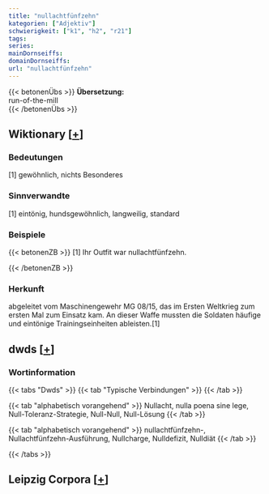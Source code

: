 ```yaml
---
title: "nullachtfünfzehn"
kategorien: ["Adjektiv"]
schwierigkeit: ["k1", "h2", "r21"]
tags:
series:
mainDornseiffs:
domainDornseiffs:
url: "nullachtfünfzehn"
---
```


{{< betonenÜbs >}}
**Übersetzung:**  
run-of-the-mill  
{{< /betonenÜbs >}}

## Wiktionary [[+](https://de.wiktionary.org/wiki/nullachtfünfzehn)]

### Bedeutungen
[1] gewöhnlich, nichts Besonderes  

### Sinnverwandte
[1] eintönig, hundsgewöhnlich, langweilig, standard  

### Beispiele
{{< betonenZB >}}
[1] Ihr Outfit war nullachtfünfzehn.  

{{< /betonenZB >}}
### Herkunft
abgeleitet vom Maschinengewehr MG 08/15, das im Ersten Weltkrieg zum ersten Mal zum Einsatz kam. An dieser Waffe mussten die Soldaten häufige und eintönige Trainingseinheiten ableisten.[1]  



## dwds [[+](https://www.dwds.de/wb/nullachtfünfzehn)]

### Wortinformation
{{< tabs "Dwds" >}}
{{< tab "Typische Verbindungen" >}}
{{< /tab >}}

{{< tab "alphabetisch vorangehend" >}}
Nullacht, nulla poena sine lege, Null-Toleranz-Strategie, Null-Null, Null-Lösung
{{< /tab >}}

{{< tab "alphabetisch vorangehend" >}}
nullachtfünfzehn-, Nullachtfünfzehn-Ausführung, Nullcharge, Nulldefizit, Nulldiät
{{< /tab >}}

{{< /tabs >}}

## Leipzig Corpora [[+](https://corpora.uni-leipzig.de/en/res?word=nullachtfünfzehn&corpusId=deu_newscrawl-public_2018)]

